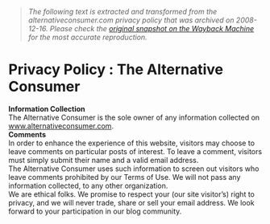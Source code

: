 > *The following text is extracted and transformed from the alternativeconsumer.com privacy policy that was archived on 2008-12-16. Please check the [original snapshot on the Wayback Machine](https://web.archive.org/web/20081216055433id_/http%3A//www.alternativeconsumer.com/privacy-policy) for the most accurate reproduction.*

# Privacy Policy : The Alternative Consumer

**Information Collection**  
The Alternative Consumer is the sole owner of any information collected on www.alternativeconsumer.com.  
**Comments**  
In order to enhance the experience of this website, visitors may choose to leave comments on particular posts of interest. To leave a comment, visitors must simply submit their name and a valid email address.  
The Alternative Consumer uses such information to screen out visitors who leave comments prohibited by our Terms of Use. We will not pass any information collected, to any other organization.  
We are ethical folks. We promise to respect your (our site visitor’s) right to privacy, and we will never trade, share or sell your email address. We look forward to your participation in our blog community.
